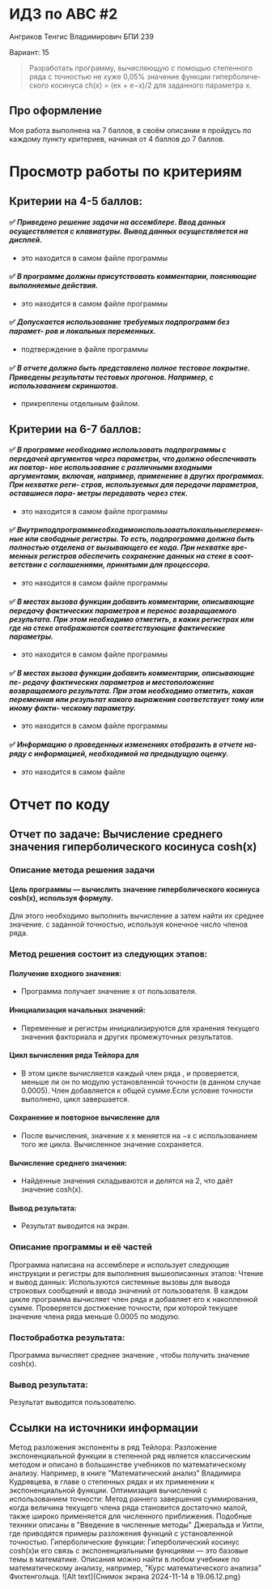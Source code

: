 # ИДЗ по АВС #2
Ангриков Тенгис Владимирович БПИ 239

Вариант: 15

> Разработать программу, вычисляющую с помощью степенного ряда с точностью не хуже 0,05% значение функции гиперболиче- ского косинуса ch(x) = (ex + e−x)/2 для заданного параметра x.

## Про оформление
Моя работа выполнена на 7 баллов, в своём описании я пройдусь по каждому пункту критериев, начиная от 4 баллов до 7 баллов.

# Просмотр работы по критериям
## Критерии на 4-5 баллов:
#### :white_check_mark: *Приведено решение задачи на ассемблере. Ввод данных осуществляется с клавиатуры. Вывод данных осуществляется на дисплей.*
- это находится в самом файле программы
#### :white_check_mark: *В программе должны присутствовать комментарии, поясняющие выполняемые действия.*
- это находится в самом файле программы
#### :white_check_mark: *Допускается использование требуемых подпрограмм без парамет- ров и локальных переменных.*
- подтверждение в файле программы
#### :white_check_mark: *В отчете должно быть представлено полное тестовое покрытие. Приведены результаты тестовых прогонов. Например, с использованием скриншотов.*
- прикреплены отдельным файлом.

## Критерии на 6-7 баллов:
#### :white_check_mark: *В программе необходимо использовать подпрограммы с передачей аргументов через параметры, что должно обеспечивать их повтор- ное использование с различными входными аргументами, включая, например, применение в других программах. При нехватке реги- стров, используемых для передачи параметров, оставшиеся пара- метры передавать через стек.*
- это находится в самом файле программы
#### :white_check_mark: *Внутриподпрограммнеобходимоиспользоватьлокальныеперемен- ные или свободные регистры. То есть, подпрограмма должна быть полностью отделена от вызывающего ее кода. При нехватке вре- менных регистров обеспечить сохранение данных на стеке в соот- ветствии с соглашениями, принятыми для процессора.*
- это находится в самом файле программы
#### :white_check_mark: *В местах вызова функции добавить комментарии, описывающие передачу фактических параметров и перенос возвращаемого результата. При этом необходимо отметить, в каких регистрах или где на стеке отображаются соответствующие фактические параметры.*
- это находится в самом файле программы
#### :white_check_mark: *В местах вызова функции добавить комментарии, описывающие пе- редачу фактических параметров и местоположение возвращаемого результата. При этом необходимо отметить, какая переменная или результат какого выражения соответствует тому или иному факти- ческому параметру.*
- это находится в самом файле программы
#### :white_check_mark: *Информацию о проведенных изменениях отобразить в отчете на- ряду с информацией, необходимой на предыдущую оценку.*
- это находится в самом файле
# Отчет по коду
## Отчет по задаче: Вычисление среднего значения гиперболического косинуса cosh(x)
### Описание метода решения задачи

#### Цель программы — вычислить значение гиперболического косинуса cosh(x), используя формулу.
Для этого необходимо выполнить вычисление а затем найти их среднее значение. с заданной точностью, используя конечное число членов ряда.

### Метод решения состоит из следующих этапов:

#### Получение входного значения:
 - Программа получает значение x от пользователя.
#### Инициализация начальных значений:
 - Переменные и регистры инициализируются для хранения текущего значения  факториала и других промежуточных результатов.
#### Цикл вычисления ряда Тейлора для 
 - В этом цикле вычисляется каждый член ряда , и проверяется, меньше ли он по модулю установленной точности (в данном случае 0.0005).
Член добавляется к общей сумме.Если условие точности выполнено, цикл завершается.
#### Сохранение и повторное вычисление для 
 - После вычисления, значение x x меняется на −x с использованием того же цикла. Вычисленное значение сохраняется.
#### Вычисление среднего значения:
 - Найденные значения складываются и делятся на 2, что даёт значение cosh(x).
#### Вывод результата:
 - Результат выводится на экран.
### Описание программы и её частей
Программа написана на ассемблере и использует следующие инструкции и регистры для выполнения вышеописанных этапов:
Чтение и вывод данных: Используются системные вызовы для вывода строковых сообщений и ввода значений от пользователя.
В каждом цикле программа вычисляет член ряда и добавляет его к накопленной сумме.
Проверяется достижение точности, при которой текущее значение члена ряда меньше 0.0005 по модулю.
### Постобработка результата:
Программа вычисляет среднее значение , чтобы получить значение cosh(x).
### Вывод результата:
Результат выводится пользователю.
## Ссылки на источники информации
Метод разложения экспоненты в ряд Тейлора: Разложение экспоненциальной функции в степенной ряд является классическим методом и описано в большинстве учебников по математическому анализу. Например, в книге "Математический анализ" Владимира Кудрявцева, в главе о степенных рядах и их применении к экспоненциальной функции.
Оптимизация вычислений с использованием точности: Метод раннего завершения суммирования, когда величина текущего члена ряда становится достаточно малой, также широко применяется для численного приближения. Подобные техники описаны в "Введение в численные методы" Джеральда и Уитли, где приводятся примеры разложения функций с установленной точностью.
Гиперболические функции: Гиперболический косинус cosh(x)и его связь с экспоненциальными функциями — это базовые темы в математике. Описания можно найти в любом учебнике по математическому анализу, например, "Курс математического анализа" Фихтенгольца.
![Alt text](Снимок экрана 2024-11-14 в 19.06.12.png}
